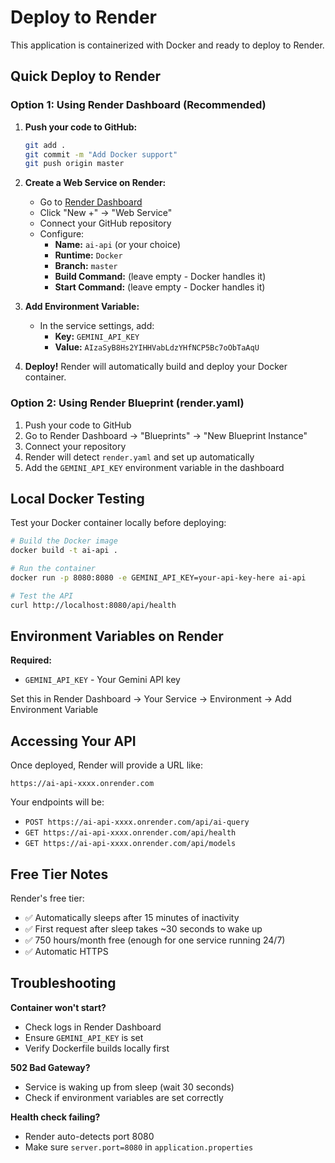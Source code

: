# Deploy to Render

This application is containerized with Docker and ready to deploy to Render.

## Quick Deploy to Render

### Option 1: Using Render Dashboard (Recommended)

1. **Push your code to GitHub:**
   ```bash
   git add .
   git commit -m "Add Docker support"
   git push origin master
   ```

2. **Create a Web Service on Render:**
   - Go to [Render Dashboard](https://dashboard.render.com/)
   - Click "New +" → "Web Service"
   - Connect your GitHub repository
   - Configure:
     - **Name:** `ai-api` (or your choice)
     - **Runtime:** `Docker`
     - **Branch:** `master`
     - **Build Command:** (leave empty - Docker handles it)
     - **Start Command:** (leave empty - Docker handles it)

3. **Add Environment Variable:**
   - In the service settings, add:
     - **Key:** `GEMINI_API_KEY`
     - **Value:** `AIzaSyB8Hs2YIHHVabLdzYHfNCP5Bc7oObTaAqU`

4. **Deploy!** Render will automatically build and deploy your Docker container.

### Option 2: Using Render Blueprint (render.yaml)

1. Push your code to GitHub
2. Go to Render Dashboard → "Blueprints" → "New Blueprint Instance"
3. Connect your repository
4. Render will detect `render.yaml` and set up automatically
5. Add the `GEMINI_API_KEY` environment variable in the dashboard

## Local Docker Testing

Test your Docker container locally before deploying:

```bash
# Build the Docker image
docker build -t ai-api .

# Run the container
docker run -p 8080:8080 -e GEMINI_API_KEY=your-api-key-here ai-api

# Test the API
curl http://localhost:8080/api/health
```

## Environment Variables on Render

**Required:**
- `GEMINI_API_KEY` - Your Gemini API key

Set this in Render Dashboard → Your Service → Environment → Add Environment Variable

## Accessing Your API

Once deployed, Render will provide a URL like:
```
https://ai-api-xxxx.onrender.com
```

Your endpoints will be:
- `POST https://ai-api-xxxx.onrender.com/api/ai-query`
- `GET https://ai-api-xxxx.onrender.com/api/health`
- `GET https://ai-api-xxxx.onrender.com/api/models`

## Free Tier Notes

Render's free tier:
- ✅ Automatically sleeps after 15 minutes of inactivity
- ✅ First request after sleep takes ~30 seconds to wake up
- ✅ 750 hours/month free (enough for one service running 24/7)
- ✅ Automatic HTTPS

## Troubleshooting

**Container won't start?**
- Check logs in Render Dashboard
- Ensure `GEMINI_API_KEY` is set
- Verify Dockerfile builds locally first

**502 Bad Gateway?**
- Service is waking up from sleep (wait 30 seconds)
- Check if environment variables are set correctly

**Health check failing?**
- Render auto-detects port 8080
- Make sure `server.port=8080` in `application.properties`
